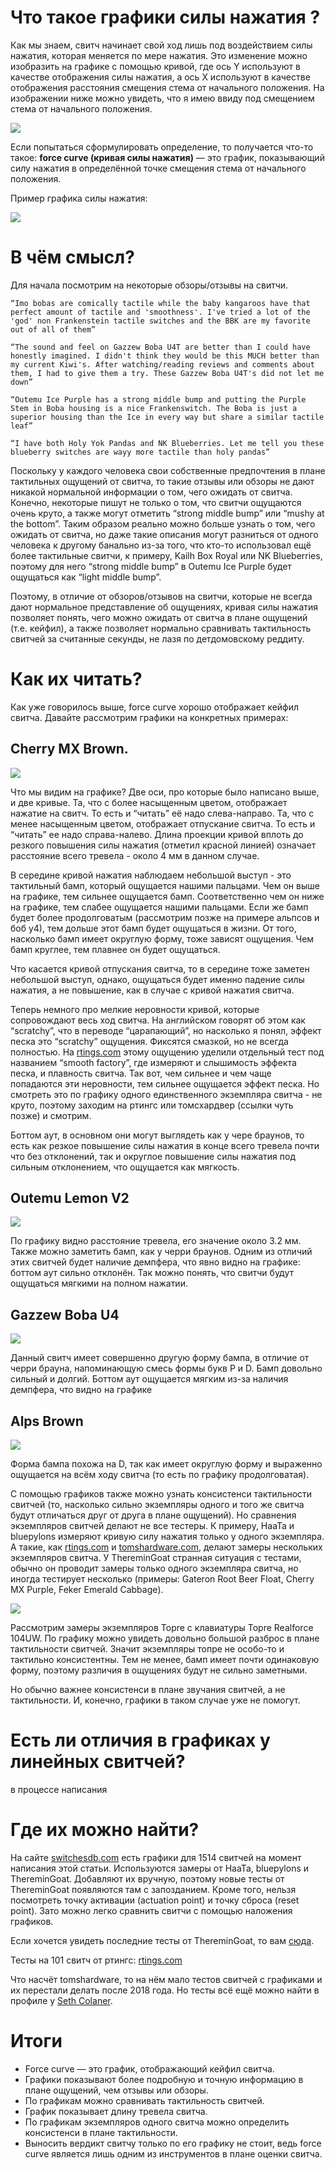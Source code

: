# Что такое графики силы нажатия ?

Как мы знаем, свитч начинает свой ход лишь под воздействием силы нажатия, которая меняется по мере нажатия. Это изменение можно изобразить на графике с помощью кривой, где ось Y используют в качестве отображения силы нажатия, а ось X используют в качестве отображения расстояния смещения стема от начального положения. На изображении ниже можно увидеть, что я имею ввиду под смещением стема от начального положения.

![](https://i.imgur.com/3oFmnEP.png)

Если попытаться сформулировать определение, то получается что-то такое: **force curve (кривая силы нажатия)** — это график, показывающий силу нажатия в определённой точке смещения стема от начального положения.

Пример графика силы нажатия:

![](https://i.imgur.com/fdRCzjo.jpg)

# В чём смысл?

Для начала посмотрим на некоторые обзоры/отзывы на свитчи.

`“Imo bobas are comically tactile while the baby kangaroos have that perfect amount of tactile and 'smoothness'. I've tried a lot of the 'god' non Frankenstein tactile switches and the BBK are my favorite out of all of them”`

`“The sound and feel on Gazzew Boba U4T are better than I could have honestly imagined. I didn't think they would be this MUCH better than my current Kiwi's. After watching/reading reviews and comments about them, I had to give them a try. These Gazzew Boba U4T's did not let me down”`

`“Outemu Ice Purple has a strong middle bump and putting the Purple Stem in Boba housing is a nice Frankenswitch. The Boba is just a superior housing than the Ice in every way but share a similar tactile leaf”`

`“I have both Holy Yok Pandas and NK Blueberries. Let me tell you these blueberry switches are wayy more tactile than holy pandas”`

Поскольку у каждого человека свои собственные предпочтения в плане тактильных ощущений от свитча, то такие отзывы или обзоры не дают никакой нормальной информации о том, чего ожидать от свитча. Конечно, некоторые пишут не только о том, что свитчи ощущаются очень круто, а также могут отметить “strong middle bump” или “mushy at the bottom”. Таким образом реально можно больше узнать о том, чего ожидать от свитча, но даже такие описания могут разниться от одного человека к другому банально из-за того, что кто-то использовал ещё более тактильные свитчи, к примеру, Kailh Box Royal или NK Blueberries, поэтому для него “strong middle bump” в Outemu Ice Purple будет ощущаться как “light middle bump”.

Поэтому, в отличие от обзоров/отзывов на свитчи, которые не всегда дают нормальное представление об ощущениях, кривая силы нажатия позволяет понять, чего можно ожидать от свитча в плане ощущений (т.е. кейфил), а также позволяет нормально сравнивать тактильность свитчей за считанные секунды, не лазя по детдомовскому реддиту.

# Как их читать?

Как уже говорилось выше, force curve хорошо отображает кейфил свитча. Давайте рассмотрим графики на конкретных примерах:

## Cherry MX Brown.

![](https://i.imgur.com/gJag5wm.jpg)

Что мы видим на графике? Две оси, про которые было написано выше, и две кривые. Та, что с более насыщенным цветом, отображает нажатие на свитч. То есть и “читать” её надо слева-направо. Та, что с менее насыщенным цветом, отображает отпускание свитча. То есть и “читать” ее надо справа-налево. Длина проекции кривой вплоть до резкого повышения силы нажатия (отметил красной линией) означает расстояние всего тревела - около 4 мм в данном случае.

В середине кривой нажатия наблюдаем небольшой выступ - это тактильный бамп, который ощущается нашими пальцами. Чем он выше на графике, тем сильнее ощущается бамп. Соответственно чем он ниже на графике, тем слабее ощущается нашими пальцами. Если же бамп будет более продолговатым (рассмотрим позже на примере альпсов и боб у4), тем дольше этот бамп будет ощущаться в жизни. От того, насколько бамп имеет округлую форму, тоже зависят ощущения. Чем бамп круглее, тем плавнее он будет ощущаться.

Что касается кривой отпускания свитча, то в середине тоже заметен небольшой выступ, однако, ощущаться будет именно падение силы нажатия, а не повышение, как в случае с кривой нажатия свитча.

Теперь немного про мелкие неровности кривой, которые сопровождают весь ход свитча. На английском говорят об этом как “scratchy”, что в переводе “царапающий”, но насколько я понял, эффект песка это “scratchy” ощущения. Фиксятся смазкой, но не всегда полностью. На [rtings.com](http://rtings.com) этому ощущению уделили отдельный тест под названием “smooth factory”, где измеряют и слышимость эффекта песка, и плавность свитча. Так вот, чем сильнее и чем чаще попадаются эти неровности, тем сильнее ощущается эффект песка. Но смотреть это по графику одного единственного экземпляра свитча - не круто, поэтому заходим на ртингс или томсхардвер (ссылки чуть позже) и смотрим.

Боттом аут, в основном они могут выглядеть как у чере браунов, то есть как резкое повышение силы нажатия в конце всего тревела почти что без отклонений, так и округлое повышение силы нажатия под сильным отклонением, что ощущается как мягкость.

## Outemu Lemon V2

![](https://i.imgur.com/Be3t7gv.jpg)

По графику видно расстояние тревела, его значение около 3.2 мм. Также можно заметить бамп, как у черри браунов. Одним из отличий этих свитчей будет наличие демпфера, что явно видно на графике: боттом аут сильно отклонён. Так можно понять, что свитчи будут ощущаться мягкими на полном нажатии.

## Gazzew Boba U4

![](https://i.imgur.com/DtGlcrD.jpg)

Данный свитч имеет совершенно другую форму бампа, в отличие от черри брауна, напоминающую смесь формы букв P и D. Бамп довольно сильный и долгий. Боттом аут ощущается мягким из-за наличия демпфера, что видно на графике

## Alps Brown

![](https://i.imgur.com/V9oTE1T.jpg)

Форма бампа похожа на D, так как имеет округлую форму и выраженно ощущается на всём ходу свитча (то есть по графику продолговатая).

С помощью графиков также можно узнать консистенси тактильности свитчей (то, насколько сильно экземпляры одного и того же свитча будут отличаться друг от друга в плане ощущений). Но сравнения экземпляров свитчей делают не все тестеры. К примеру, HaaTa и bluepylons измеряют кривую силу нажатия только у одного экземпляра. А такие, как [rtings.com](http://rtings.com) и [tomshardware.com](http://tomshardware.com), делают замеры нескольких экземпляров свитча. У ThereminGoat странная ситуация с тестами, обычно он проводит замеры только одного экземпляра свитча, но иногда тестирует несколько (примеры: Gateron Root Beer Float, Cherry MX Purple, Feker Emerald Cabbage).

![](https://i.imgur.com/xmtGgFM.jpg)

Рассмотрим замеры экземпляров Topre с клавиатуры Topre Realforce 104UW. По графику можно увидеть довольно большой разброс в плане тактильности свитчей. Значит экземпляры топре не особо-то и тактильно консистентны. Тем не менее, бамп имеет почти одинаковую форму, поэтому различия в ощущениях будут не сильно заметными.

Но обычно важнее консистенси в плане звучания свитчей, а не тактильности. И, конечно, графики в таком случае уже не помогут.

# Есть ли отличия в графиках у линейных свитчей?

в процессе написания

# Где их можно найти?

На сайте [switchesdb.com](https://www.switchesdb.com) есть графики для 1514 свитчей на момент написания этой статьи. Используются замеры от HaaTa, bluepylons и ThereminGoat. Добавляют их вручную, поэтому новые тесты от ThereminGoat появляются там с запозданием. Кроме того, нельзя посмотреть точку активации (actuation point) и точку сброса (reset point). Зато можно легко сравнить свитчи с помощью наложения графиков.

Если хочется увидеть последние тесты от ThereminGoat, то вам [сюда](https://github.com/ThereminGoat/force-curves).

Тесты на 101 свитч от ртингс: [rtings.com](https://www.rtings.com/keyboard-switch/reviews)

Что насчёт tomshardware, то на нём мало тестов свитчей с графиками и их перестали делать после 2018 года. Но тесты всё ещё можно найти в профиле у [Seth Colaner](https://www.tomshardware.com/author/seth-colaner).

# Итоги

- Force curve — это график, отображающий кейфил свитча.
- Графики показывают более подробную и точную информацию в плане ощущений, чем отзывы или обзоры.
- По графикам можно сравнивать тактильность свитчей.
- График показывает длину тревела свитча.
- По графикам экземпляров одного свитча можно определить консистенси в плане тактильности.
- Выносить вердикт свитчу только по его графику не стоит, ведь force curve является лишь одним из инструментов в плане оценки свитча.